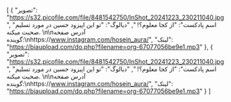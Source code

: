 [
  {
    "تصویر": "https://s32.picofile.com/file/8481542750/InShot_20241223_230211040.jpg",
    "اسم پادکست": "از کجا معلوم؟! ",
    "دیالوگ": "تو این اپیزود حسین در مورد تسلیم صحبت میکنه. \n\nآدرس صفحه گوینده:\nhttps://www.instagram.com/hosein_aura/",
    "لینک": "https://biaupload.com/do.php?filename=org-67077056be9e1.mp3"
  },
  {
    "تصویر": "https://s32.picofile.com/file/8481542750/InShot_20241223_230211040.jpg",
    "اسم پادکست": "از کجا معلوم؟! ",
    "دیالوگ": "تو این اپیزود حسین در مورد تسلیم صحبت میکنه. \n\nآدرس صفحه گوینده:\nhttps://www.instagram.com/hosein_aura/",
    "لینک": "https://biaupload.com/do.php?filename=org-67077056be9e1.mp3"
  }
]